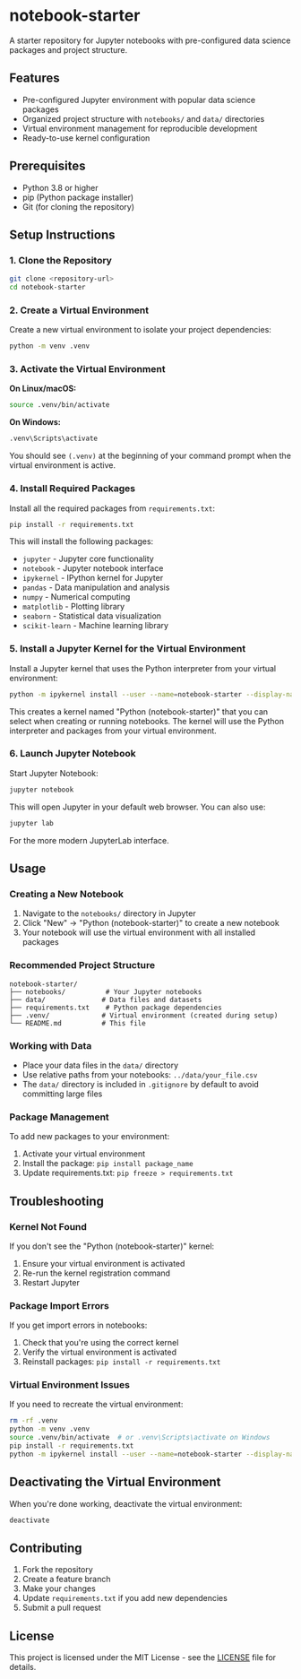 # notebook-starter

A starter repository for Jupyter notebooks with pre-configured data science packages and project structure.

## Features

- Pre-configured Jupyter environment with popular data science packages
- Organized project structure with `notebooks/` and `data/` directories
- Virtual environment management for reproducible development
- Ready-to-use kernel configuration

## Prerequisites

- Python 3.8 or higher
- pip (Python package installer)
- Git (for cloning the repository)

## Setup Instructions

### 1. Clone the Repository

```bash
git clone <repository-url>
cd notebook-starter
```

### 2. Create a Virtual Environment

Create a new virtual environment to isolate your project dependencies:

```bash
python -m venv .venv
```

### 3. Activate the Virtual Environment

**On Linux/macOS:**
```bash
source .venv/bin/activate
```

**On Windows:**
```bash
.venv\Scripts\activate
```

You should see `(.venv)` at the beginning of your command prompt when the virtual environment is active.

### 4. Install Required Packages

Install all the required packages from `requirements.txt`:

```bash
pip install -r requirements.txt
```

This will install the following packages:
- `jupyter` - Jupyter core functionality
- `notebook` - Jupyter notebook interface
- `ipykernel` - IPython kernel for Jupyter
- `pandas` - Data manipulation and analysis
- `numpy` - Numerical computing
- `matplotlib` - Plotting library
- `seaborn` - Statistical data visualization
- `scikit-learn` - Machine learning library

### 5. Install a Jupyter Kernel for the Virtual Environment

Install a Jupyter kernel that uses the Python interpreter from your virtual environment:

```bash
python -m ipykernel install --user --name=notebook-starter --display-name="Python (notebook-starter)"
```

This creates a kernel named "Python (notebook-starter)" that you can select when creating or running notebooks. The kernel will use the Python interpreter and packages from your virtual environment.

### 6. Launch Jupyter Notebook

Start Jupyter Notebook:

```bash
jupyter notebook
```

This will open Jupyter in your default web browser. You can also use:

```bash
jupyter lab
```

For the more modern JupyterLab interface.

## Usage

### Creating a New Notebook

1. Navigate to the `notebooks/` directory in Jupyter
2. Click "New" → "Python (notebook-starter)" to create a new notebook
3. Your notebook will use the virtual environment with all installed packages

### Recommended Project Structure

```
notebook-starter/
├── notebooks/          # Your Jupyter notebooks
├── data/              # Data files and datasets
├── requirements.txt    # Python package dependencies
├── .venv/             # Virtual environment (created during setup)
└── README.md          # This file
```

### Working with Data

- Place your data files in the `data/` directory
- Use relative paths from your notebooks: `../data/your_file.csv`
- The `data/` directory is included in `.gitignore` by default to avoid committing large files

### Package Management

To add new packages to your environment:

1. Activate your virtual environment
2. Install the package: `pip install package_name`
3. Update requirements.txt: `pip freeze > requirements.txt`

## Troubleshooting

### Kernel Not Found
If you don't see the "Python (notebook-starter)" kernel:
1. Ensure your virtual environment is activated
2. Re-run the kernel registration command
3. Restart Jupyter

### Package Import Errors
If you get import errors in notebooks:
1. Check that you're using the correct kernel
2. Verify the virtual environment is activated
3. Reinstall packages: `pip install -r requirements.txt`

### Virtual Environment Issues
If you need to recreate the virtual environment:
```bash
rm -rf .venv
python -m venv .venv
source .venv/bin/activate  # or .venv\Scripts\activate on Windows
pip install -r requirements.txt
python -m ipykernel install --user --name=notebook-starter --display-name="Python (notebook-starter)"
```

## Deactivating the Virtual Environment

When you're done working, deactivate the virtual environment:

```bash
deactivate
```

## Contributing

1. Fork the repository
2. Create a feature branch
3. Make your changes
4. Update `requirements.txt` if you add new dependencies
5. Submit a pull request

## License

This project is licensed under the MIT License - see the [LICENSE](LICENSE) file for details.